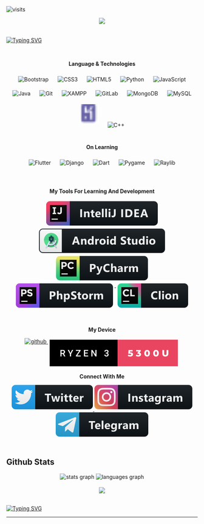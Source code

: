 ![visits](https://visit-counter.vercel.app/counter.png?page=https%3A%2F%2Fgithub.com%2Fbirdfromhell&s=40&c=00ff00&bg=00000000&no=4&ff=digi)
<div align="center">
<img src="https://raw.githubusercontent.com/vaibhavvikas/vaibhavvikas/main/src/header_.png" />
</div>  
<br>

[![Typing SVG](https://readme-typing-svg.herokuapp.com?font=Bungee&size=22&duration=3500&pause=500&color=F7F7F7&vCenter=true&multiline=true&width=450&height=125&lines=Hi+My+Name+Is+Ababil+;I'm+16+Yo;I+live+in+Indonesia;I+Noob+In+FrontEnd+)](https://git.io/typing-svg)

<br>
<p align="center">
<strong>Language & Technologies</strong  
</p>
<div align="center">  
<img style="margin: 10px" src="https://profilinator.rishav.dev/skills-assets/bootstrap-plain.svg" alt="Bootstrap" height="50" />  
<img style="margin: 10px" src="https://profilinator.rishav.dev/skills-assets/css3-original-wordmark.svg" alt="CSS3" height="50" />  
<img style="margin: 10px" src="https://profilinator.rishav.dev/skills-assets/html5-original-wordmark.svg" alt="HTML5" height="50" />  
<img style="margin: 10px" src="https://profilinator.rishav.dev/skills-assets/python-original.svg" alt="Python" height="50" />
<img style="margin: 10px" src="https://profilinator.rishav.dev/skills-assets/javascript-original.svg" alt="JavaScript" height="50" />
<img style="margin: 10px" src="https://profilinator.rishav.dev/skills-assets/java-original-wordmark.svg" alt="Java" height="50" />  
<img style="margin: 10px" src="https://profilinator.rishav.dev/skills-assets/git-scm-icon.svg" alt="Git" height="50" />  
<img style="margin: 10px" src="https://profilinator.rishav.dev/skills-assets/xampp.png" alt="XAMPP" height="50" />  
<img style="margin: 10px" src="https://profilinator.rishav.dev/skills-assets/gitlab.svg" alt="GitLab" height="50" />  
<img style="margin: 10px" src="https://profilinator.rishav.dev/skills-assets/mongodb-original-wordmark.svg" alt="MongoDB" height="50" />  
<img style="margin: 10px" src="https://profilinator.rishav.dev/skills-assets/mysql-original-wordmark.svg" alt="MySQL" height="50" /> 
<img style="margin: 10px" src="https://github.com/birdfromhell/birdfromhell/blob/main/Assets/VLHerokuIcon.svg" alt="heroku" height="50"/>
<img style="margin: 10px" src="https://upload.wikimedia.org/wikipedia/commons/1/18/ISO_C%2B%2B_Logo.svg" alt="C++" height="50"/>
</div>  

<br>
  
<p align="center">
  <strong>On Learning</strong>
  </p>
<div align="center">  
<img style="margin: 10px" src="https://profilinator.rishav.dev/skills-assets/flutterio-icon.svg" alt="Flutter" height="50" />     
<img style="margin: 10px" src="https://profilinator.rishav.dev/skills-assets/django-original.svg" alt="Django" height="50" />    
<img style="margin: 10px" src="https://profilinator.rishav.dev/skills-assets/dartlang-icon.svg" alt="Dart" height="50" />  
<img style="margin: 10px" src="https://upload.wikimedia.org/wikipedia/commons/b/be/Pygame_logo.svg" alt="Pygame" height="50" />
<img style="margin: 10px" src="https://upload.wikimedia.org/wikipedia/commons/f/f4/Raylib_logo.png" alt="Raylib" height="50" />
</div>  
<br>
 <br>
 <p align="center">
 <strong>My Tools For Learning And Development</strong>
 </p>
<p align="center">
  <a href="https://Jetbrains.net/">
    <img src="https://github.com/MikeCodesDotNET/ColoredBadges/raw/master/svg/dev/tools/jetbrains_intellij.svg" alt="Avalonia" style="vertical-align:top; margin:4px">
  </a>
    <a href="https://Jetbrains.net/">
    <img src="https://github.com/MikeCodesDotNET/ColoredBadges/blob/master/svg/dev/tools/android_studio_colour.svg" alt="Avalonia" style="vertical-align:top;margin:4px">
  </a>
    <a href="https://Jetbrains.net/">
    <img src="https://github.com/MikeCodesDotNET/ColoredBadges/blob/master/svg/dev/tools/jetbrains_pycharm.svg" alt="Avalonia" style="vertical-align:top; margin:4px">
  </a>
    <a href="https://Jetbrains.net/">
    <img src="https://github.com/MikeCodesDotNET/ColoredBadges/blob/master/svg/dev/tools/jetbrains_phpstorm.svg" alt="Avalonia" style="vertical-align:top; margin:4px">
  </a>
  <a href="https://Jetbrains.net/">
    <img src="https://github.com/MikeCodesDotNET/ColoredBadges/blob/master/svg/dev/tools/jetbrains_clion.svg" alt="Avalonia" style="vertical-align:top; margin:4px">
  </a>

</p>

<br>

<p align="center">
<strong>My Device</strong>
</p>

<p align="center">
<a href="https://github.com/birdfromhell" target="_blank">
<img src=https://img.shields.io/badge/acer%20Aspire%205-83B81A?style=for-the-badge&logo=acer&logoColor=white alt=github style="margin-bottom: 5px;" />
</a>
<a href="https://Jetbrains.net">
    <img src="https://github.com/birdfromhell/birdfromhell/blob/main/Assets/ryzen-3-5300u.svg" alt="ryzen" style="vertical-align:top; margin:4px">
  </a>
</p>

<p align="center">
  <strong>Connect With Me</strong>
  </p> 
<div align="center">
<a href="https://twitter.com/BIRDfromHELL_" target="_blank">
<img src=https://github.com/MikeCodesDotNET/ColoredBadges/blob/master/svg/social/twitter.svg alt=twitter style="margin-bottom: 5px;" />
</a>
<a href="https://www.instagram.com/msx.env/" target="_blank">
<img src=https://github.com/MikeCodesDotNET/ColoredBadges/blob/master/svg/social/instagram.svg alt=instagram style="margin-bottom: 5px;" />
</a>
<a href="https://t.me/BIRD_from_HELL" target="_blank">
<img src=https://github.com/MikeCodesDotNET/ColoredBadges/blob/master/svg/social/telegram.svg alt=youtube style="margin-bottom: 5px;" />
</a>
</div>  
  

<br/>  


## Github Stats 
 
  <div align="center">
  <img src="https://github-readme-stats.vercel.app/api?hide_title=false&hide_rank=false&show_icons=true&include_all_commits=true&count_private=true&disable_animations=false&theme=dracula&locale=en&hide_border=false&username=birdfromhell" height="150" alt="stats graph"  />
  <img src="https://github-readme-stats.vercel.app/api/top-langs?locale=en&hide_title=false&layout=compact&card_width=320&langs_count=5&theme=dracula&hide_border=false&username=birdfromhell" height="150" alt="languages graph"  />
</div>
  

<br/>  

<div align="center">
<img src="https://komarev.com/ghpvc/?username=rishavanand&&style=flat-square" align="center" />
</div>  

<br />

[![Typing SVG](https://readme-typing-svg.herokuapp.com?font=Bungee&size=22&duration=3500&pause=10000&color=F7F7F7&vCenter=true&multiline=true&width=450&lines=Thanks+For+Visiting+My+Github)](https://git.io/typing-svg)

----
